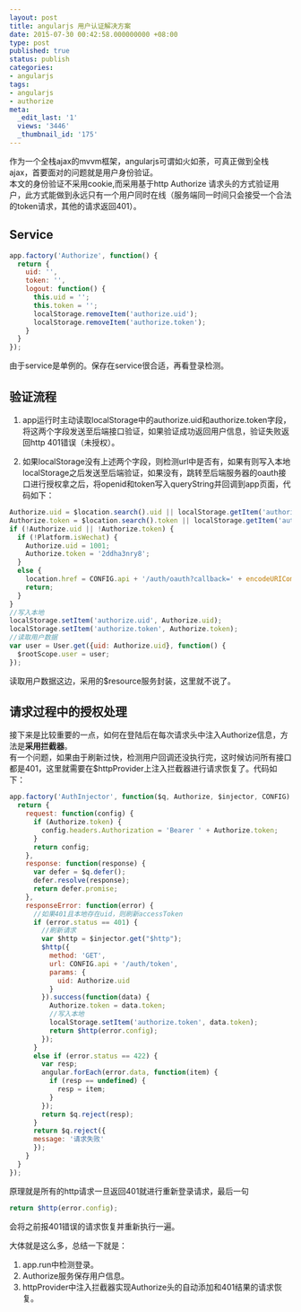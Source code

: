 ```yaml
---
layout: post
title: angularjs 用户认证解决方案
date: 2015-07-30 00:42:58.000000000 +08:00
type: post
published: true
status: publish
categories:
- angularjs
tags:
- angularjs
- authorize
meta:
  _edit_last: '1'
  views: '3446'
  _thumbnail_id: '175'
---
```

作为一个全栈ajax的mvvm框架，angularjs可谓如火如荼，可真正做到全栈ajax，首要面对的问题就是用户身份验证。   
本文的身份验证不采用cookie,而采用基于http Authorize 请求头的方式验证用户，此方式能做到永远只有一个用户同时在线（服务端同一时间只会接受一个合法的token请求，其他的请求返回401）。   

## Service

```javascript
app.factory('Authorize', function() {
  return {
    uid: '',
    token: '',
    logout: function() {
      this.uid = '';
      this.token = '';
      localStorage.removeItem('authorize.uid');
      localStorage.removeItem('authorize.token');
    }
  }
});
```

由于service是单例的。保存在service很合适，再看登录检测。

## 验证流程
1. app运行时主动读取localStorage中的authorize.uid和authorize.token字段，将这两个字段发送至后端接口验证，如果验证成功返回用户信息，验证失败返回http 401错误（未授权）。   

2. 如果localStorage没有上述两个字段，则检测url中是否有，如果有则写入本地localStorage之后发送至后端验证，如果没有，跳转至后端服务器的oauth接口进行授权拿之后，将openid和token写入queryString并回调到app页面，代码如下：

```javascript
Authorize.uid = $location.search().uid || localStorage.getItem('authorize.uid');
Authorize.token = $location.search().token || localStorage.getItem('authorize.token');
if (!Authorize.uid || !Authorize.token) {
  if (!Platform.isWechat) {
    Authorize.uid = 1001;
    Authorize.token = '2ddha3nry8';
  }
  else {
    location.href = CONFIG.api + '/auth/oauth?callback=' + encodeURIComponent($location.protocol() + "://" + $location.host() + ":" + $location.port() + "/#" + $location.path());
    return;
  }
}
//写入本地
localStorage.setItem('authorize.uid', Authorize.uid);
localStorage.setItem('authorize.token', Authorize.token);
//读取用户数据
var user = User.get({uid: Authorize.uid}, function() {
  $rootScope.user = user;
});
```

读取用户数据这边，采用的$resource服务封装，这里就不说了。

## 请求过程中的授权处理
接下来是比较重要的一点，如何在登陆后在每次请求头中注入Authorize信息，方法是**采用拦截器**。   
有一个问题，如果由于刷新过快，检测用户回调还没执行完，这时候访问所有接口都是401，这里就需要在$httpProvider上注入拦截器进行请求恢复了。代码如下：

```javascript
app.factory('AuthInjector', function($q, Authorize, $injector, CONFIG) {
  return {
    request: function(config) {
      if (Authorize.token) {
        config.headers.Authorization = 'Bearer ' + Authorize.token;
      }
      return config;
    },
    response: function(response) {
      var defer = $q.defer();
      defer.resolve(response);
      return defer.promise;
    },
    responseError: function(error) {
      //如果401且本地存在uid，则刷新accessToken
      if (error.status == 401) {
        //刷新请求
        var $http = $injector.get("$http");
        $http({
          method: 'GET',
          url: CONFIG.api + '/auth/token',
          params: {
            uid: Authorize.uid
          }
        }).success(function(data) {
          Authorize.token = data.token;
          //写入本地
          localStorage.setItem('authorize.token', data.token);
          return $http(error.config);
        });
      }
      else if (error.status == 422) {
        var resp;
        angular.forEach(error.data, function(item) {
          if (resp == undefined) {
            resp = item;
          }
        });
        return $q.reject(resp);
      }
      return $q.reject({
      message: '请求失败'
      });
    }
  }
});
```

原理就是所有的http请求一旦返回401就进行重新登录请求，最后一句

```javascript
return $http(error.config);
```

会将之前报401错误的请求恢复并重新执行一遍。

大体就是这么多，总结一下就是：
1. app.run中检测登录。
2. Authorize服务保存用户信息。
3. httpProvider中注入拦截器实现Authorize头的自动添加和401结果的请求恢复。